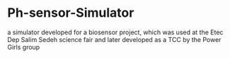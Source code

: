 # Ph-sensor-Simulator
a simulator developed for a biosensor project, which was used at the Etec Dep Salim Sedeh science fair and later developed as a TCC by the Power Girls group

